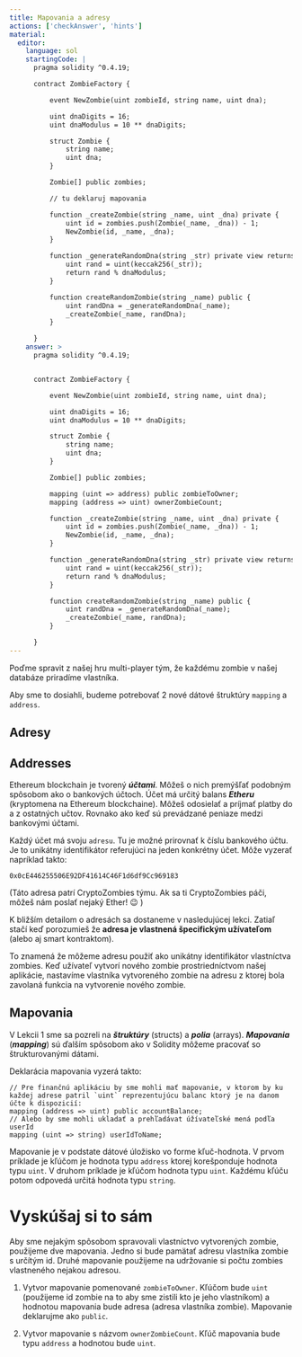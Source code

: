 ```yaml
---
title: Mapovania a adresy
actions: ['checkAnswer', 'hints']
material:
  editor:
    language: sol
    startingCode: |
      pragma solidity ^0.4.19;

      contract ZombieFactory {

          event NewZombie(uint zombieId, string name, uint dna);

          uint dnaDigits = 16;
          uint dnaModulus = 10 ** dnaDigits;

          struct Zombie {
              string name;
              uint dna;
          }

          Zombie[] public zombies;

          // tu deklaruj mapovania

          function _createZombie(string _name, uint _dna) private {
              uint id = zombies.push(Zombie(_name, _dna)) - 1;
              NewZombie(id, _name, _dna);
          } 

          function _generateRandomDna(string _str) private view returns (uint) {
              uint rand = uint(keccak256(_str));
              return rand % dnaModulus;
          }

          function createRandomZombie(string _name) public {
              uint randDna = _generateRandomDna(_name);
              _createZombie(_name, randDna);
          }

      }
    answer: >
      pragma solidity ^0.4.19;


      contract ZombieFactory {

          event NewZombie(uint zombieId, string name, uint dna);

          uint dnaDigits = 16;
          uint dnaModulus = 10 ** dnaDigits;

          struct Zombie {
              string name;
              uint dna;
          }

          Zombie[] public zombies;

          mapping (uint => address) public zombieToOwner;
          mapping (address => uint) ownerZombieCount;

          function _createZombie(string _name, uint _dna) private {
              uint id = zombies.push(Zombie(_name, _dna)) - 1;
              NewZombie(id, _name, _dna);
          } 

          function _generateRandomDna(string _str) private view returns (uint) {
              uint rand = uint(keccak256(_str));
              return rand % dnaModulus;
          }

          function createRandomZombie(string _name) public {
              uint randDna = _generateRandomDna(_name);
              _createZombie(_name, randDna);
          }

      }
---
```


Poďme spravit z našej hru multi-player tým, že každému zombie v našej databáze priradíme vlastníka. 

Aby sme to dosiahli, budeme potrebovať 2 nové dátové štruktúry `mapping` a `address`.

## Adresy
## Addresses

Ethereum blockchain je tvorený ***účtami***. Môžeš o nich premýšľať podobným spôsobom ako o bankových účtoch. Účet má určitý balans ***Etheru*** (kryptomena na Ethereum blockchaine). Môžeš odosielať a príjmať platby do a z ostatných učtov. Rovnako ako keď sú prevádzané peniaze medzi bankovými účtami. 

Každý účet má svoju `adresu`. Tu je možné prirovnať k číslu bankového účtu. Je to unikátny identifikátor referujúci na jeden konkrétny účet. Môže vyzerať napríklad takto:

`0x0cE446255506E92DF41614C46F1d6df9Cc969183`

(Táto adresa patrí CryptoZombies týmu. Ak sa ti CryptoZombies páči, môžeš nám poslať nejaký Ether! 😉 )

K bližším detailom o adresách sa dostaneme v nasledujúcej lekci. Zatiaľ stačí keď porozumieš že **adresa je vlastnená špecifickým užívateľom** (alebo aj smart kontraktom).

To znamená že môžeme adresu použiť ako unikátny identifikátor vlastníctva zombies. Keď užívateľ vytvorí nového zombie prostriedníctvom našej aplikácie, nastavíme vlastníka vytvoreného zombie na adresu z ktorej bola zavolaná funkcia na vytvorenie nového zombie.

## Mapovania

V Lekcii 1 sme sa pozreli na ***štruktúry*** (structs) a ***polia*** (arrays). ***Mapovania*** (***mapping***) sú ďalším spôsobom ako v Solidity môžeme pracovať so štrukturovanými dátami.

Deklarácia mapovania vyzerá takto: 

```
// Pre finančnú aplikáciu by sme mohli mať mapovanie, v ktorom by ku každej adrese patril `uint` reprezentujúcu balanc ktorý je na danom účte k dispozicií:
mapping (address => uint) public accountBalance;
// Alebo by sme mohli ukladať a prehľadávat úžívateľské mená podľa userId
mapping (uint => string) userIdToName;
```

Mapovanie je v podstate dátové úložisko vo forme kľuč-hodnota. V prvom príklade je kľúčom je hodnota typu `address` ktorej korešponduje hodnota typu `uint`. V druhom príklade je kľúčom hodnota typu `uint`. Každému kľúču potom odpovedá určitá hodnota typu `string`.

# Vyskúšaj si to sám

Aby sme nejakým spôsobom spravovali vlastníctvo vytvorených zombie, použijeme dve mapovania. Jedno si bude pamätať adresu vlastníka zombie s určítým id. Druhé mapovanie použijeme na udržovanie si počtu zombies vlastneného nejakou adresou.  

1. Vytvor mapovanie pomenované `zombieToOwner`. Kľúčom bude `uint` (použijeme id zombie na to aby sme zistili kto je jeho vlastníkom) a hodnotou mapovania bude adresa (adresa vlastníka zombie). Mapovanie deklarujme ako `public`.

2. Vytvor mapovanie s názvom `ownerZombieCount`. Kľúč mapovania bude typu `address` a hodnotou bude `uint`.
